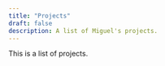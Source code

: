 ```yaml
---
title: "Projects"
draft: false
description: A list of Miguel's projects.
---
```


This is a list of projects.
